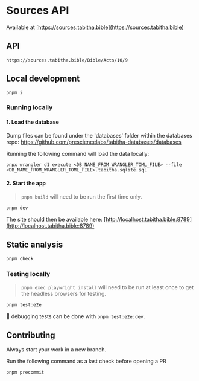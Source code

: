# Sources API

Available at [https://sources.tabitha.bible](https://sources.tabitha.bible)

## API

`https://sources.tabitha.bible/Bible/Acts/10/9`

## Local development

`pnpm i`

### Running locally

#### 1. Load the database

Dump files can be found under the 'databases' folder within the databases repo:  https://github.com/presciencelabs/tabitha-databases/databases

Running the following command will load the data locally:

`pnpx wrangler d1 execute <DB_NAME_FROM_WRANGLER_TOML_FILE> --file <DB_NAME_FROM_WRANGLER_TOML_FILE>.tabitha.sqlite.sql`

#### 2. Start the app

> `pnpm build` will need to be run the first time only.

```bash
pnpm dev
```

The site should then be available here: [http://localhost.tabitha.bible:8789](http://localhost.tabitha.bible:8789)

## Static analysis

```bash
pnpm check
```
### Testing locally

> `pnpm exec playwright install` will need to be run at least once to get the headless browsers for testing.

```bash
pnpm test:e2e
```

🐛 debugging tests can be done with `pnpm test:e2e:dev`.

## Contributing

Always start your work in a new branch.

Run the following command as a last check before opening a PR

```bash
pnpm precommit
```
